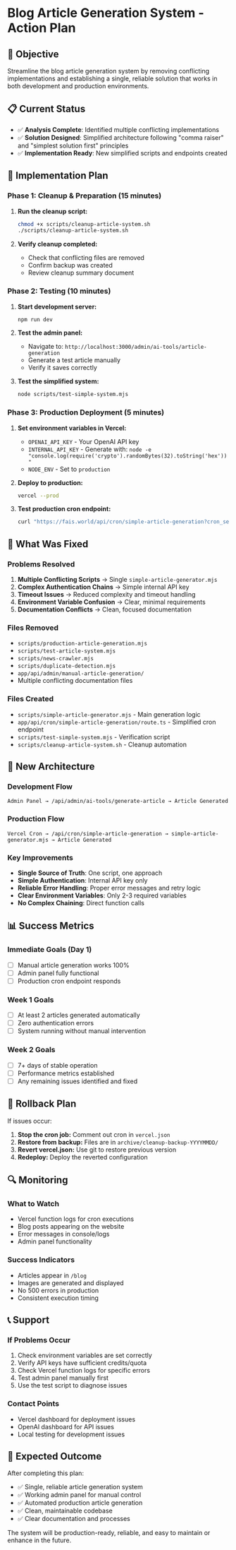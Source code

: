 # Blog Article Generation System - Action Plan

## 🎯 Objective
Streamline the blog article generation system by removing conflicting implementations and establishing a single, reliable solution that works in both development and production environments.

## 📋 Current Status
- ✅ **Analysis Complete**: Identified multiple conflicting implementations
- ✅ **Solution Designed**: Simplified architecture following "comma raiser" and "simplest solution first" principles
- ✅ **Implementation Ready**: New simplified scripts and endpoints created

## 🚀 Implementation Plan

### Phase 1: Cleanup & Preparation (15 minutes)

1. **Run the cleanup script:**
   ```bash
   chmod +x scripts/cleanup-article-system.sh
   ./scripts/cleanup-article-system.sh
   ```

2. **Verify cleanup completed:**
   - Check that conflicting files are removed
   - Confirm backup was created
   - Review cleanup summary document

### Phase 2: Testing (10 minutes)

1. **Start development server:**
   ```bash
   npm run dev
   ```

2. **Test the admin panel:**
   - Navigate to: `http://localhost:3000/admin/ai-tools/article-generation`
   - Generate a test article manually
   - Verify it saves correctly

3. **Test the simplified system:**
   ```bash
   node scripts/test-simple-system.mjs
   ```

### Phase 3: Production Deployment (5 minutes)

1. **Set environment variables in Vercel:**
   - `OPENAI_API_KEY` - Your OpenAI API key
   - `INTERNAL_API_KEY` - Generate with: `node -e "console.log(require('crypto').randomBytes(32).toString('hex'))"`
   - `NODE_ENV` - Set to `production`

2. **Deploy to production:**
   ```bash
   vercel --prod
   ```

3. **Test production cron endpoint:**
   ```bash
   curl "https://fais.world/api/cron/simple-article-generation?cron_secret=aQ7zL9kR3!xW1mP8*oN5bC2jH4fG0eD6uT9yI"
   ```

## 🔧 What Was Fixed

### Problems Resolved
1. **Multiple Conflicting Scripts** → Single `simple-article-generator.mjs`
2. **Complex Authentication Chains** → Simple internal API key
3. **Timeout Issues** → Reduced complexity and timeout handling
4. **Environment Variable Confusion** → Clear, minimal requirements
5. **Documentation Conflicts** → Clean, focused documentation

### Files Removed
- `scripts/production-article-generation.mjs`
- `scripts/test-article-system.mjs`
- `scripts/news-crawler.mjs`
- `scripts/duplicate-detection.mjs`
- `app/api/admin/manual-article-generation/`
- Multiple conflicting documentation files

### Files Created
- `scripts/simple-article-generator.mjs` - Main generation logic
- `app/api/cron/simple-article-generation/route.ts` - Simplified cron endpoint
- `scripts/test-simple-system.mjs` - Verification script
- `scripts/cleanup-article-system.sh` - Cleanup automation

## 🎯 New Architecture

### Development Flow
```
Admin Panel → /api/admin/ai-tools/generate-article → Article Generated
```

### Production Flow
```
Vercel Cron → /api/cron/simple-article-generation → simple-article-generator.mjs → Article Generated
```

### Key Improvements
- **Single Source of Truth**: One script, one approach
- **Simple Authentication**: Internal API key only
- **Reliable Error Handling**: Proper error messages and retry logic
- **Clear Environment Variables**: Only 2-3 required variables
- **No Complex Chaining**: Direct function calls

## 📊 Success Metrics

### Immediate Goals (Day 1)
- [ ] Manual article generation works 100%
- [ ] Admin panel fully functional
- [ ] Production cron endpoint responds

### Week 1 Goals
- [ ] At least 2 articles generated automatically
- [ ] Zero authentication errors
- [ ] System running without manual intervention

### Week 2 Goals
- [ ] 7+ days of stable operation
- [ ] Performance metrics established
- [ ] Any remaining issues identified and fixed

## 🚨 Rollback Plan

If issues occur:

1. **Stop the cron job:** Comment out cron in `vercel.json`
2. **Restore from backup:** Files are in `archive/cleanup-backup-YYYYMMDD/`
3. **Revert vercel.json:** Use git to restore previous version
4. **Redeploy:** Deploy the reverted configuration

## 🔍 Monitoring

### What to Watch
- Vercel function logs for cron executions
- Blog posts appearing on the website
- Error messages in console/logs
- Admin panel functionality

### Success Indicators
- Articles appear in `/blog`
- Images are generated and displayed
- No 500 errors in production
- Consistent execution timing

## 📞 Support

### If Problems Occur
1. Check environment variables are set correctly
2. Verify API keys have sufficient credits/quota
3. Check Vercel function logs for specific errors
4. Test admin panel manually first
5. Use the test script to diagnose issues

### Contact Points
- Vercel dashboard for deployment issues
- OpenAI dashboard for API issues
- Local testing for development issues

## 🎉 Expected Outcome

After completing this plan:
- ✅ Single, reliable article generation system
- ✅ Working admin panel for manual control
- ✅ Automated production article generation
- ✅ Clean, maintainable codebase
- ✅ Clear documentation and processes

The system will be production-ready, reliable, and easy to maintain or enhance in the future.
